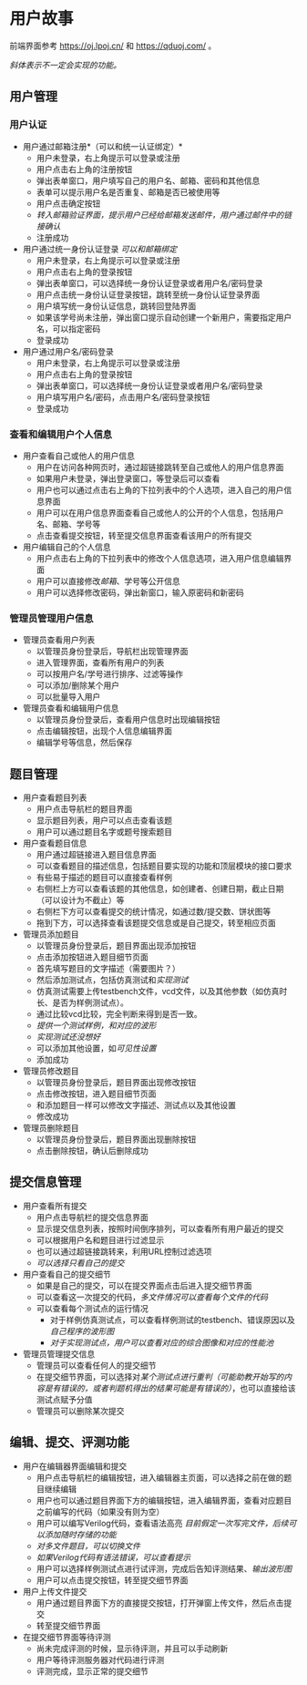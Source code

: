 # 用户故事

前端界面参考 https://oj.lpoj.cn/ 和 https://qduoj.com/ 。

*斜体表示不一定会实现的功能。*

## 用户管理

### 用户认证

- 用户通过邮箱注册*（可以和统一认证绑定）*
  - 用户未登录，右上角提示可以登录或注册
  - 用户点击右上角的注册按钮
  - 弹出表单窗口，用户填写自己的用户名、邮箱、密码和其他信息
  - 表单可以提示用户名是否重复、邮箱是否已被使用等
  - 用户点击确定按钮
  - *转入邮箱验证界面，提示用户已经给邮箱发送邮件，用户通过邮件中的链接确认*
  - 注册成功
- 用户通过统一身份认证登录  *可以和邮箱绑定*
  - 用户未登录，右上角提示可以登录或注册
  - 用户点击右上角的登录按钮
  - 弹出表单窗口，可以选择统一身份认证登录或者用户名/密码登录
  - 用户点击统一身份认证登录按钮，跳转至统一身份认证登录界面
  - 用户填写统一身份认证信息，跳转回登陆界面
  - 如果该学号尚未注册，弹出窗口提示自动创建一个新用户，需要指定用户名，可以指定密码
  - 登录成功
- 用户通过用户名/密码登录
  - 用户未登录，右上角提示可以登录或注册
  - 用户点击右上角的登录按钮
  - 弹出表单窗口，可以选择统一身份认证登录或者用户名/密码登录
  - 用户填写用户名/密码，点击用户名/密码登录按钮
  - 登录成功

### 查看和编辑用户个人信息

- 用户查看自己或他人的用户信息
  - 用户在访问各种网页时，通过超链接跳转至自己或他人的用户信息界面
  - 如果用户未登录，弹出登录窗口，等登录后可以查看
  - 用户也可以通过点击右上角的下拉列表中的个人选项，进入自己的用户信息界面
  - 用户可以在用户信息界面查看自己或他人的公开的个人信息，包括用户名、邮箱、学号等
  - 点击查看提交按钮，转至提交信息界面查看该用户的所有提交
- 用户编辑自己的个人信息
  - 用户点击右上角的下拉列表中的修改个人信息选项，进入用户信息编辑界面
  - 用户可以直接修改*邮箱*、学号等公开信息
  - 用户可以选择修改密码，弹出新窗口，输入原密码和新密码

### 管理员管理用户信息

- 管理员查看用户列表
  - 以管理员身份登录后，导航栏出现管理界面
  - 进入管理界面，查看所有用户的列表
  - 可以按用户名/学号进行排序、过滤等操作
  - 可以添加/删除某个用户
  - 可以批量导入用户
- 管理员查看和编辑用户信息
  - 以管理员身份登录后，查看用户信息时出现编辑按钮
  - 点击编辑按钮，出现个人信息编辑界面
  - 编辑学号等信息，然后保存

## 题目管理

- 用户查看题目列表
  - 用户点击导航栏的题目界面
  - 显示题目列表，用户可以点击查看该题
  - 用户可以通过题目名字或题号搜索题目
- 用户查看题目信息
  - 用户通过超链接进入题目信息界面
  - 可以查看题目的描述信息，包括题目要实现的功能和顶层模块的接口要求
  - 有些易于描述的题目可以直接查看样例
  - 右侧栏上方可以查看该题的其他信息，如创建者、创建日期，截止日期（可以设计为不截止）等
  - 右侧栏下方可以查看提交的统计情况，如通过数/提交数、饼状图等
  - 拖到下方，可以选择查看该题提交信息或是自己提交，转至相应页面
- 管理员添加题目
  - 以管理员身份登录后，题目界面出现添加按钮
  - 点击添加按钮进入题目细节页面
  - 首先填写题目的文字描述（需要图片？）
  - 然后添加测试点，包括仿真测试和*实现测试*
  - 仿真测试需要上传testbench文件，vcd文件，以及其他参数（如仿真时长、是否为样例测试点）。
  - 通过比较vcd比较，完全判断来得到是否一致。
  - *提供一个测试样例，和对应的波形*
  - *实现测试还没想好*
  - 可以添加其他设置，如*可见性设置*
  - 添加成功
- 管理员修改题目
  - 以管理员身份登录后，题目界面出现修改按钮
  - 点击修改按钮，进入题目细节页面
  - 和添加题目一样可以修改文字描述、测试点以及其他设置
  - 修改成功
- 管理员删除题目
  - 以管理员身份登录后，题目界面出现删除按钮
  - 点击删除按钮，确认后删除成功

## 提交信息管理

- 用户查看所有提交
  - 用户点击导航栏的提交信息界面
  - 显示提交信息列表，按照时间倒序排列，可以查看所有用户最近的提交
  - 可以根据用户名和题目进行过滤显示
  - 也可以通过超链接跳转来，利用URL控制过滤选项
  - *可以选择只看自己的提交*
- 用户查看自己的提交细节
  - 如果是自己的提交，可以在提交界面点击后进入提交细节界面
  - 可以查看这一次提交的代码，*多文件情况可以查看每个文件的代码*
  - 可以查看每个测试点的运行情况
    - 对于样例仿真测试点，可以查看样例测试的testbench、错误原因以及*自己程序的波形图*
	- *对于实现测试点，用户可以查看对应的综合图像和对应的性能池*
- 管理员管理提交信息
  - 管理员可以查看任何人的提交细节
  - 在提交细节界面，可以选择对*某个测试点进行重判（可能助教开始写的内容是有错误的，或者判题机得出的结果可能是有错误的）*，也可以直接给该测试点赋予分值
  - 管理员可以删除某次提交

## 编辑、提交、评测功能

- 用户在编辑器界面编辑和提交
  - 用户点击导航栏的编辑按钮，进入编辑器主页面，可以选择之前在做的题目继续编辑
  - 用户也可以通过题目界面下方的编辑按钮，进入编辑界面，查看对应题目之前编写的代码（如果没有则为空）
  - 用户可以编写Verilog代码，查看语法高亮 *目前假定一次写完文件，后续可以添加随时存储的功能*
  - *对多文件题目，可以切换文件*
  - *如果Verilog代码有语法错误，可以查看提示*
  - 用户可以选择样例测试点进行试评测，完成后告知评测结果、*输出波形图*
  - 用户可以点击提交按钮，转至提交细节界面
- 用户上传文件提交
  - 用户通过题目界面下方的直接提交按钮，打开弹窗上传文件，然后点击提交
  - 转至提交细节界面
- 在提交细节界面等待评测
  - 尚未完成评测的时候，显示待评测，并且可以手动刷新
  - 用户等待评测服务器对代码进行评测
  - 评测完成，显示正常的提交细节
